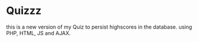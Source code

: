 # Quizzz

this is a new version of my Quiz to persist highscores in the database. 
using PHP, HTML, JS and AJAX. 
